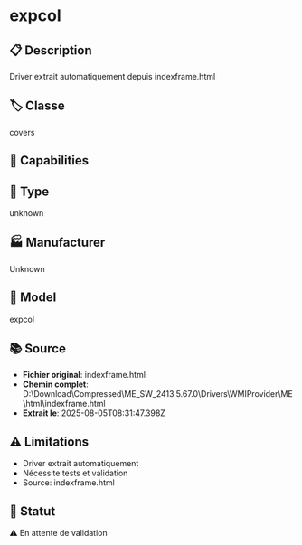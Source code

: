 # expcol

## 📋 Description
Driver extrait automatiquement depuis indexframe.html

## 🏷️ Classe
covers

## 🔧 Capabilities


## 📡 Type
unknown

## 🏭 Manufacturer
Unknown

## 📱 Model
expcol

## 📚 Source
- **Fichier original**: indexframe.html
- **Chemin complet**: D:\Download\Compressed\ME_SW_2413.5.67.0\Drivers\WMIProvider\ME\html\indexframe.html
- **Extrait le**: 2025-08-05T08:31:47.398Z

## ⚠️ Limitations
- Driver extrait automatiquement
- Nécessite tests et validation
- Source: indexframe.html

## 🚀 Statut
⚠️ En attente de validation
